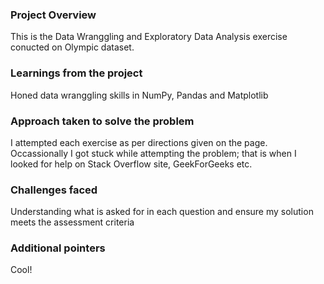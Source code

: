 ### Project Overview

 This is the Data Wranggling and Exploratory Data Analysis exercise conucted on Olympic dataset. 


### Learnings from the project

 Honed data wranggling skills in NumPy, Pandas and Matplotlib


### Approach taken to solve the problem

 I attempted each exercise as per directions given on the page. Occassionally I got stuck while attempting the problem; that is when I looked for help on Stack Overflow site, GeekForGeeks etc.


### Challenges faced

 Understanding what is asked for in each question and ensure my solution meets the assessment criteria


### Additional pointers

 Cool!


